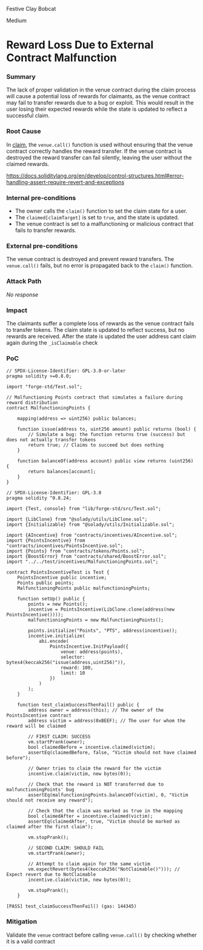 Festive Clay Bobcat

Medium

# Reward Loss Due to External Contract Malfunction

### Summary

The lack of proper validation in the venue contract during the claim process will cause a potential loss of rewards for claimants, as the venue contract may fail to transfer rewards due to a bug or exploit. This would result in the user losing their expected rewards while the state is updated to reflect a successful claim.

### Root Cause

In [claim](https://github.com/sherlock-audit/2024-06-boost-aa-wallet/blob/main/boost-protocol/packages/evm/contracts/incentives/PointsIncentive.sol#L48), the `venue.call()` function is used without ensuring that the venue contract correctly handles the reward transfer. If the venue contract is destroyed the reward transfer can fail silently, leaving the user without the claimed rewards.

https://docs.soliditylang.org/en/develop/control-structures.html#error-handling-assert-require-revert-and-exceptions

### Internal pre-conditions

* The owner calls the `claim()` function to set the claim state for a user.
* The `claimed[claimTarget]` is set to `true`, and the state is updated.
* The venue contract is set to a malfunctioning or malicious contract that fails to transfer rewards.

### External pre-conditions

The venue contract is destroyed and  prevent reward transfers.
The `venue.call()` fails, but no error is propagated back to the `claim()` function.

### Attack Path

_No response_

### Impact

The claimants suffer a complete loss of rewards as the venue contract fails to transfer tokens. The claim state is updated to reflect success, but no rewards are received. After the state is updated the user address cant claim again during the `_isClaimable` check

### PoC

```solidity
// SPDX-License-Identifier: GPL-3.0-or-later
pragma solidity >=0.8.0;

import "forge-std/Test.sol";

// Malfunctioning Points contract that simulates a failure during reward distribution
contract MalfunctioningPoints {

    mapping(address => uint256) public balances;

    function issue(address to, uint256 amount) public returns (bool) {
        // Simulate a bug: the function returns true (success) but does not actually transfer tokens
        return true; // Claims to succeed but does nothing
    }

    function balanceOf(address account) public view returns (uint256) {
        return balances[account];
    }
}
```
```solidity
// SPDX-License-Identifier: GPL-3.0
pragma solidity ^0.8.24;

import {Test, console} from "lib/forge-std/src/Test.sol";

import {LibClone} from "@solady/utils/LibClone.sol";
import {Initializable} from "@solady/utils/Initializable.sol";

import {AIncentive} from "contracts/incentives/AIncentive.sol";
import {PointsIncentive} from "contracts/incentives/PointsIncentive.sol";
import {Points} from "contracts/tokens/Points.sol";
import {BoostError} from "contracts/shared/BoostError.sol";
import "../../test/incentives/MalfunctioningPoints.sol";

contract PointsIncentiveTest is Test {
    PointsIncentive public incentive;
    Points public points;
    MalfunctioningPoints public malfunctioningPoints;

    function setUp() public {
        points = new Points();
        incentive = PointsIncentive(LibClone.clone(address(new PointsIncentive())));
        malfunctioningPoints = new MalfunctioningPoints();

        points.initialize("Points", "PTS", address(incentive));
        incentive.initialize(
            abi.encode(
                PointsIncentive.InitPayload({
                    venue: address(points),
                    selector: bytes4(keccak256("issue(address,uint256)")),
                    reward: 100,
                    limit: 10
                })
            )
        );
    }
    
    function test_claimSuccessThenFail() public {
        address owner = address(this); // The owner of the PointsIncentive contract
        address victim = address(0xBEEF); // The user for whom the reward will be claimed

        // FIRST CLAIM: SUCCESS
        vm.startPrank(owner);
        bool claimedBefore = incentive.claimed(victim);
        assertEq(claimedBefore, false, "Victim should not have claimed before");

        // Owner tries to claim the reward for the victim
        incentive.claim(victim, new bytes(0));

        // Check that the reward is NOT transferred due to malfunctioningPoints' bug
        assertEq(malfunctioningPoints.balanceOf(victim), 0, "Victim should not receive any reward");

        // Check that the claim was marked as true in the mapping
        bool claimedAfter = incentive.claimed(victim);
        assertEq(claimedAfter, true, "Victim should be marked as claimed after the first claim");

        vm.stopPrank();

        // SECOND CLAIM: SHOULD FAIL
        vm.startPrank(owner);

        // Attempt to claim again for the same victim
        vm.expectRevert(bytes4(keccak256("NotClaimable()"))); // Expect revert due to NotClaimable
        incentive.claim(victim, new bytes(0));

        vm.stopPrank();
    }

[PASS] test_claimSuccessThenFail() (gas: 144345)

```

### Mitigation

Validate the `venue` contract before calling `venue.call()` by checking whether it is a valid contract